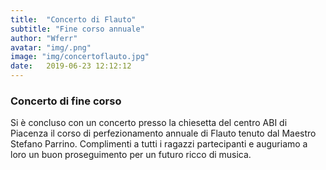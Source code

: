 ```yaml
---
title:  "Concerto di Flauto"
subtitle: "Fine corso annuale"
author: "Wferr"
avatar: "img/.png"
image: "img/concertoflauto.jpg"
date:   2019-06-23 12:12:12
---
```


### Concerto di fine corso

Si è concluso con un concerto presso la chiesetta del centro ABI di Piacenza il corso di perfezionamento annuale di Flauto tenuto dal Maestro Stefano Parrino.
Complimenti a tutti i ragazzi partecipanti e auguriamo a loro un buon proseguimento per un futuro ricco di musica.
